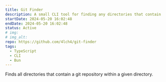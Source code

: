 ```yaml
---
title: Git Finder
description: A small CLI tool for finding any directories that contain a git repository.
startDate: 2024-05-20 16:02:48
endDate: 2024-05-20 16:02:48
status: Active
# img:
# img_alt:
repo: https://github.com/4lch4/git-finder
tags:
  - TypeScript
  - CLI
  - Bun
---
```


Finds all directories that contain a git repository within a given directory.
